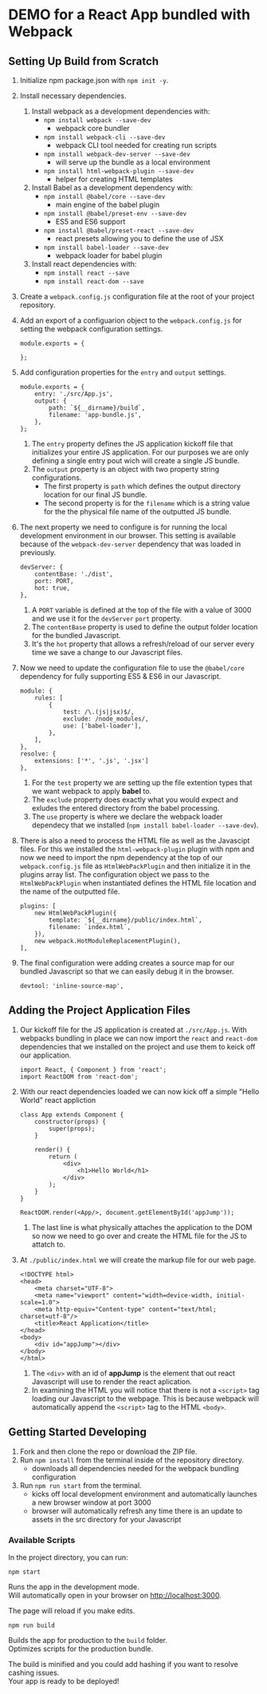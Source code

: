 # DEMO for a React App bundled with Webpack

## Setting Up Build from Scratch

1. Initialize npm package.json with `npm init -y`.
1. Install necessary dependencies.
    1. Install webpack as a development dependencies with:
        - `npm install webpack --save-dev`
            - webpack core bundler
        - `npm install webpack-cli --save-dev`
            - webpack CLI tool needed for creating run scripts
        - `npm install webpack-dev-server --save-dev`
            - will serve up the bundle as a local environment
        - `npm install html-webpack-plugin --save-dev`
            - helper for creating HTML templates
    1. Install Babel as a development dependency with:
        - `npm install @babel/core --save-dev`
            - main engine of the babel plugin
        - `npm install @babel/preset-env --save-dev`
            - ES5 and ES6 support
        - `npm install @babel/preset-react --save-dev`
            - react presets allowing you to define the use of JSX
        - `npm install babel-loader --save-dev`
            - webpack loader for babel plugin
    1. Install react dependencies with:
        - `npm install react --save`
        - `npm install react-dom --save`
1. Create a `webpack.config.js` configuration file at the root of your project repository.
1. Add an export of a configuarion object to the `webpack.config.js` for setting the webpack configuration settings.

    ```
    module.exports = {

    };
    ```

1. Add configuration properties for the `entry` and `output` settings.

    ```
    module.exports = {
        entry: './src/App.js',
        output: {
            path: `${__dirname}/build`,
            filename: 'app-bundle.js',
        },
    };
    ```

    1. The `entry` property defines the JS application kickoff file that initializes your entire JS application. For our purposes we are only defining a single entry pout wich will create a single JS bundle.
    1. The `output` property is an object with two property string configurations.
        - The first property is `path` which defines the output directory location for our final JS bundle.
        - The second property is for the `filename` which is a string value for the the physical file name of the outputted  JS bundle.
1. The next property we need to configure is for running the local development environment in our browser. This setting is available because of the `webpack-dev-server` dependency that was loaded in previously.

    ```
    devServer: {
        contentBase: './dist',
        port: PORT,
        hot: true,
    },
    ```

    1. A `PORT` variable is defined at the top of the file with a value of 3000 and we use it for the `devServer` `port` property.
    1. The `contentBase` property is used to define the output folder location for the bundled Javascript.
    1. It's the `hot` property that allows a refresh/reload of our server every time we save a change to our Javascript files.
1. Now we need to update the configuration file to use the `@babel/core` dependency for fully supporting ES5 & ES6 in our Javascript.

    ```
    module: {
        rules: [
            {
                test: /\.(js|jsx)$/,
                exclude: /node_modules/,
                use: ['babel-loader'],
            },
        ],
    },
    resolve: {
        extensions: ['*', '.js', '.jsx']
    },
    ```

    1. For the `test` property we are setting up the file extention types that we want webpack to apply **babel** to.
    1. The `exclude` property does exactly what you would expect and exludes the entered directory from the babel processing.
    1. The `use` property is where we declare the webpack loader dependecy that we installed (`npm install babel-loader --save-dev`).
1. There is also a need to process the HTML file as well as the Javascipt files. For this we installed the `html-webpack-plugin` plugin with npm and now we need to import the npm dependency at the top of our `webpack.config.js` file as `HtmlWebPackPlugin` and then initialize it in the plugins array list. The configuration object we pass to the `HtmlWebPackPlugin` when instantiated defines the HTML file location and the name of the outputted file.

    ```
    plugins: [
        new HtmlWebPackPlugin({
            template: `${__dirname}/public/index.html`,
            filename: `index.html`,
        }),
        new webpack.HotModuleReplacementPlugin(),
    ],
    ```

1. The final configuration were adding creates a source map for our bundled Javascript so that we can easily debug it in the browser.

    ```
    devtool: 'inline-source-map',
    ```

## Adding the Project Application Files

1. Our kickoff file for the JS application is created at `./src/App.js`. With webpacks bundling in place we can now import the `react` and `react-dom` dependencies that we installed on the project and use them to keick off our application.

    ```
    import React, { Component } from 'react';
    import ReactDOM from 'react-dom';
    ```

1. With our react dependencies loaded we can now kick off a simple "Hello World" react appliction

    ```
    class App extends Component {
        constructor(props) {
            super(props);
        }

        render() {
            return (
                <div>
                    <h1>Hello World</h1>
                </div>
            );
        }
    }

    ReactDOM.render(<App/>, document.getElementById('appJump'));
    ```

    1. The last line is what physically attaches the application to the DOM so now we need to go over and create the HTML file for the JS to attatch to.

1. At `./public/index.html` we will create the markup file for our web page.

    ```
    <!DOCTYPE html>
    <head>
        <meta charset="UTF-8">
        <meta name="viewport" content="width=device-width, initial-scale=1.0">
        <meta http-equiv="Content-type" content="text/html; charset=utf-8"/>
        <title>React Application</title>
    </head>
    <body>
        <div id="appJump"></div>
    </body>
    </html>
    ```

    1. The `<div>` with an id of **appJump** is the element that out react Javascript will use to render the react aplication. 
    1. In examining the HTML you will notice that there is not a `<script>` tag loading our Javascript to the webpage. This is because webpack will automatically append the `<script>` tag to the HTML `<body>`.


## Getting Started Developing

1. Fork and then clone the repo or download the ZIP file.
1. Run `npm install` from the terminal inside of the repository directory.
    - downloads all dependencies needed for the webpack bundling configuration
1. Run `npm run start` from the terminal.
    - kicks off local development environment and automatically launches a new browser window at port 3000
    - browser will automatically refresh any time there is an update to assets in the src directory for your Javascript

### Available Scripts

In the project directory, you can run:

`npm start`

Runs the app in the development mode.<br>
Will automatically open in your browser on [http://localhost:3000](http://localhost:3000).

The page will reload if you make edits.

`npm run build`

Builds the app for production to the `build` folder.<br>
Optimizes scripts for the production bundle.

The build is minified and you could add hashing if you want to resolve cashing issues.<br>
Your app is ready to be deployed!
